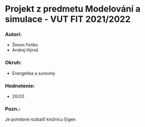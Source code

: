 # Projekt z predmetu Modelování a simulace - VUT FIT 2021/2022

### Autori:
- Šimon Feňko
- Andrej Hýroš

### Okruh: 
- Energetika a suroviny

### Hodnotenie: 
- 20/20


### Pozn.:
Je potrebné rozbaliť knižnicu Eigen

